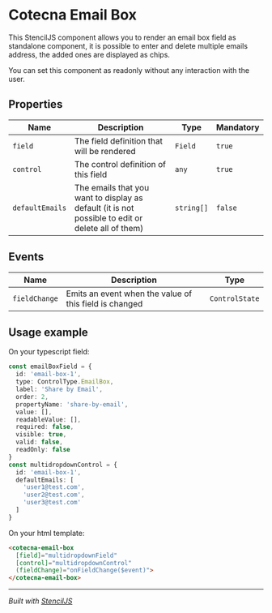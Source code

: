 # Cotecna Email Box
This StencilJS component allows you to render an email box field as standalone component, it is possible to enter and delete multiple emails address, the added ones are displayed as chips.

You can set this component as readonly without any interaction with the user.

## Properties
| Name | Description     | Type     | Mandatory     |
| -------- | --------------- | -------- | ----------- |
| `field`  | The field definition that will be rendered  | `Field` | `true` |
| `control`| The control definition of this field   | `any` | `true` |
| `defaultEmails`| The emails that you want to display as default (it is not possible to edit or delete all of them)   | `string[]` | `false` |

## Events
| Name | Description | Type |
|------ | ------------| -----|
| `fieldChange` | Emits an event when the value of this field is changed | `ControlState` |

## Usage example
On your typescript field:
```ts
const emailBoxField = {
  id: 'email-box-1',
  type: ControlType.EmailBox,
  label: 'Share by Email',
  order: 2,
  propertyName: 'share-by-email',
  value: [],
  readableValue: [],
  required: false,
  visible: true,
  valid: false,
  readOnly: false
}
const multidropdownControl = {
  id: 'email-box-1',
  defaultEmails: [
    'user1@test.com',
    'user2@test.com',
    'user3@test.com'
  ]
}
```
On your html template:
```html
<cotecna-email-box
  [field]="multidropdownField"
  [control]="multidropdownControl"
  (fieldChange)="onFieldChange($event)">
</cotecna-email-box>
```

----------------------------------------------

*Built with [StencilJS](https://stenciljs.com/)*